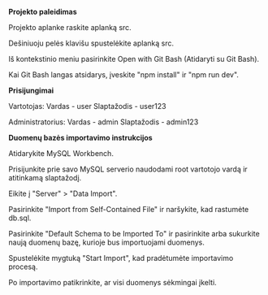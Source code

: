 **Projekto paleidimas**

Projekto aplanke raskite aplanką src.

Dešiniuoju pelės klavišu spustelėkite aplanką src.

Iš kontekstinio meniu pasirinkite Open with Git Bash (Atidaryti su Git Bash).

Kai Git Bash langas atsidarys, įveskite "npm install" ir "npm run dev".



**Prisijungimai**

Vartotojas:
Vardas - user
Slaptažodis - user123

Administratorius:
Vardas - admin
Slaptažodis - admin123


**Duomenų bazės importavimo instrukcijos**

Atidarykite MySQL Workbench.

Prisijunkite prie savo MySQL serverio naudodami root vartotojo vardą ir atitinkamą slaptažodį.

Eikite į "Server" > "Data Import".

Pasirinkite "Import from Self-Contained File" ir naršykite, kad rastumėte db.sql.

Pasirinkite "Default Schema to be Imported To" ir pasirinkite arba sukurkite naują duomenų bazę, kurioje bus importuojami duomenys.

Spustelėkite mygtuką "Start Import", kad pradėtumėte importavimo procesą.

Po importavimo patikrinkite, ar visi duomenys sėkmingai įkelti.
